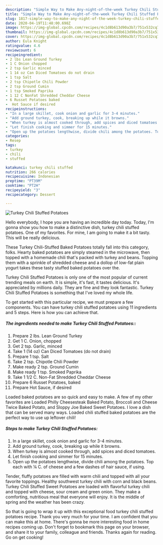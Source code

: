 ```yaml
---
description: "Simple Way to Make Any-night-of-the-week Turkey Chili Stuffed Potatoes"
title: "Simple Way to Make Any-night-of-the-week Turkey Chili Stuffed Potatoes"
slug: 1817-simple-way-to-make-any-night-of-the-week-turkey-chili-stuffed-potatoes
date: 2020-04-19T11:48:00.698Z
image: https://img-global.cpcdn.com/recipes/4c1d8b613d90a3b7/751x532cq70/turkey-chili-stuffed-potatoes-recipe-main-photo.jpg
thumbnail: https://img-global.cpcdn.com/recipes/4c1d8b613d90a3b7/751x532cq70/turkey-chili-stuffed-potatoes-recipe-main-photo.jpg
cover: https://img-global.cpcdn.com/recipes/4c1d8b613d90a3b7/751x532cq70/turkey-chili-stuffed-potatoes-recipe-main-photo.jpg
author: Eula Knight
ratingvalue: 4.6
reviewcount: 6
recipeingredient:
- 2 lbs Lean Ground Turkey
- 1 C Onion chopped
- 2 tsp Garlic minced
- 1 14 oz Can Diced Tomatoes do not drain
- 1 tsp Salt
- 2 tsp Chipotle Chili Powder
- 2 tsp Ground Cumin
- 1 tsp Smoked Paprika
- 1 12 C NonFat Shredded Cheddar Cheese
- 6 Russet Potatoes baked
-  Hot Sauce if desired
recipeinstructions:
- "In a large skillet, cook onion and garlic for 3-4 minutes."
- "Add ground turkey, cook, breaking up while it browns."
- "When turkey is almost cooked through, add spices and diced tomatoes."
- "Let finish cooking and simmer for 15 minutes."
- "Open up the potatoes lengthwise, divide chili among the potatoes. Top each with ¼ C. of cheese and a few dashes of hair sauce, if using."
categories:
- Resep
tags:
- turkey
- chili
- stuffed

katakunci: turkey chili stuffed
nutrition: 266 calories
recipecuisine: Indonesian
preptime: "PT39M"
cooktime: "PT2H"
recipeyield: "3"
recipecategory: Dessert

---
```



![Turkey Chili Stuffed Potatoes](https://img-global.cpcdn.com/recipes/4c1d8b613d90a3b7/751x532cq70/turkey-chili-stuffed-potatoes-recipe-main-photo.jpg)

Hello everybody, I hope you are having an incredible day today. Today, I'm gonna show you how to make a distinctive dish, turkey chili stuffed potatoes. One of my favorites. For mine, I am going to make it a bit tasty. This will be really delicious.

These Turkey Chili-Stuffed Baked Potatoes totally fall into this category, folks. Hearty baked potatoes are simply steamed in the microwave, then topped with a homemade chili that&#39;s packed with turkey and beans. Topping them with a sprinkle of shredded cheese and a dollop of low-fat plain yogurt takes these tasty stuffed baked potatoes over the.

Turkey Chili Stuffed Potatoes is only one of the most popular of current trending meals on earth. It is simple, it's fast, it tastes delicious. It's appreciated by millions daily. They are fine and they look fantastic. Turkey Chili Stuffed Potatoes is something that I've loved my whole life.


To get started with this particular recipe, we must prepare a few components. You can have turkey chili stuffed potatoes using 11 ingredients and 5 steps. Here is how you can achieve that.

##### The ingredients needed to make Turkey Chili Stuffed Potatoes::

1. Prepare 2 lbs. Lean Ground Turkey
1. Get 1 C. Onion, chopped
1. Get 2 tsp. Garlic, minced
1. Take 1 (14 oz) Can Diced Tomatoes (do not drain)
1. Prepare 1 tsp. Salt
1. Take 2 tsp. Chipotle Chili Powder
1. Make ready 2 tsp. Ground Cumin
1. Make ready 1 tsp. Smoked Paprika
1. Take 1 1/2 C. Non-Fat Shredded Cheddar Cheese
1. Prepare 6 Russet Potatoes, baked
1. Prepare  Hot Sauce, if desired


Loaded baked potatoes are so quick and easy to make. A few of my other favorites are Loaded Philly Cheesesteak Baked Potato, Broccoli and Cheese Twice Baked Potato, and Sloppy Joe Baked Sweet Potatoes. I love a dish that can be served many ways. Loaded chili stuffed baked potatoes are the perfect way to use up leftover chili! 

##### Steps to make Turkey Chili Stuffed Potatoes:

1. In a large skillet, cook onion and garlic for 3-4 minutes.
1. Add ground turkey, cook, breaking up while it browns.
1. When turkey is almost cooked through, add spices and diced tomatoes.
1. Let finish cooking and simmer for 15 minutes.
1. Open up the potatoes lengthwise, divide chili among the potatoes. Top each with ¼ C. of cheese and a few dashes of hair sauce, if using.


Tender, fluffy potatoes are filled with warm chili and topped with all your favorite toppings. Healthy southwest turkey chili with corn and black beans. Turkey Chili Stuffed Sweet Potatoes are loaded with flavorful turkey chili and topped with cheese, sour cream and green onion. They make a comforting, nutritious meal that everyone will enjoy. It is the middle of spring and the weather has been crazy. 

So that is going to wrap it up with this exceptional food turkey chili stuffed potatoes recipe. Thank you very much for your time. I am confident that you can make this at home. There's gonna be more interesting food in home recipes coming up. Don't forget to bookmark this page on your browser, and share it to your family, colleague and friends. Thanks again for reading. Go on get cooking!
